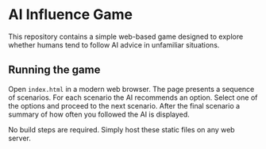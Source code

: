 # AI Influence Game

This repository contains a simple web-based game designed to explore whether humans tend to follow AI advice in unfamiliar situations.

## Running the game

Open `index.html` in a modern web browser. The page presents a sequence of scenarios. For each scenario the AI recommends an option. Select one of the options and proceed to the next scenario. After the final scenario a summary of how often you followed the AI is displayed.

No build steps are required. Simply host these static files on any web server.

